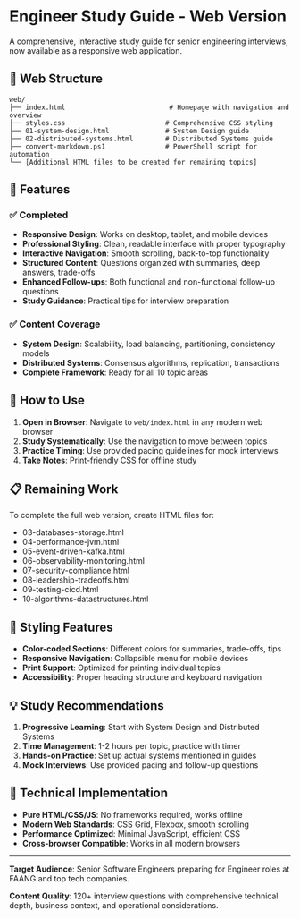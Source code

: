 # Engineer Study Guide - Web Version

A comprehensive, interactive study guide for senior engineering interviews, now available as a responsive web application.

## 📁 Web Structure

```
web/
├── index.html                          # Homepage with navigation and overview
├── styles.css                         # Comprehensive CSS styling
├── 01-system-design.html              # System Design guide
├── 02-distributed-systems.html        # Distributed Systems guide
├── convert-markdown.ps1               # PowerShell script for automation
└── [Additional HTML files to be created for remaining topics]
```

## 🎯 Features

### ✅ Completed
- **Responsive Design**: Works on desktop, tablet, and mobile devices
- **Professional Styling**: Clean, readable interface with proper typography
- **Interactive Navigation**: Smooth scrolling, back-to-top functionality
- **Structured Content**: Questions organized with summaries, deep answers, trade-offs
- **Enhanced Follow-ups**: Both functional and non-functional follow-up questions
- **Study Guidance**: Practical tips for interview preparation

### ✅ Content Coverage
- **System Design**: Scalability, load balancing, partitioning, consistency models
- **Distributed Systems**: Consensus algorithms, replication, transactions
- **Complete Framework**: Ready for all 10 topic areas

## 🚀 How to Use

1. **Open in Browser**: Navigate to `web/index.html` in any modern web browser
2. **Study Systematically**: Use the navigation to move between topics
3. **Practice Timing**: Use provided pacing guidelines for mock interviews
4. **Take Notes**: Print-friendly CSS for offline study

## 📋 Remaining Work

To complete the full web version, create HTML files for:
- 03-databases-storage.html
- 04-performance-jvm.html  
- 05-event-driven-kafka.html
- 06-observability-monitoring.html
- 07-security-compliance.html
- 08-leadership-tradeoffs.html
- 09-testing-cicd.html
- 10-algorithms-datastructures.html

## 🎨 Styling Features

- **Color-coded Sections**: Different colors for summaries, trade-offs, tips
- **Responsive Navigation**: Collapsible menu for mobile devices
- **Print Support**: Optimized for printing individual topics
- **Accessibility**: Proper heading structure and keyboard navigation

## 💡 Study Recommendations

1. **Progressive Learning**: Start with System Design and Distributed Systems
2. **Time Management**: 1-2 hours per topic, practice with timer
3. **Hands-on Practice**: Set up actual systems mentioned in guides
4. **Mock Interviews**: Use provided pacing and follow-up questions

## 🔧 Technical Implementation

- **Pure HTML/CSS/JS**: No frameworks required, works offline
- **Modern Web Standards**: CSS Grid, Flexbox, smooth scrolling
- **Performance Optimized**: Minimal JavaScript, efficient CSS
- **Cross-browser Compatible**: Works in all modern browsers

---

**Target Audience**: Senior Software Engineers preparing for Engineer roles at FAANG and top tech companies.

**Content Quality**: 120+ interview questions with comprehensive technical depth, business context, and operational considerations.